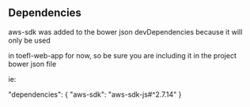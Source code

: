 ## Dependencies

aws-sdk was added to the bower json devDependencies because it will only be used

in toefl-web-app for now, so be sure you are including it in the project bower json file

ie:

"dependencies": {
    "aws-sdk": "aws-sdk-js#^2.7.14"
}

